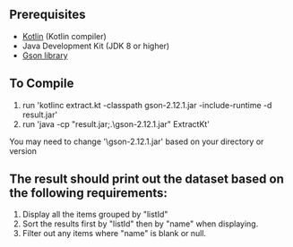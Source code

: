 
## Prerequisites

- [Kotlin](https://kotlinlang.org/docs/command-line.html) (Kotlin compiler)
- Java Development Kit (JDK 8 or higher)
- [Gson library](https://repo1.maven.org/maven2/com/google/code/gson/gson/2.12.1/)

## To Compile

 1. run 'kotlinc extract.kt -classpath gson-2.12.1.jar -include-runtime -d result.jar'
 2. run 'java -cp "result.jar;.\gson-2.12.1.jar" ExtractKt'

 You may need to change '\gson-2.12.1.jar' based on your directory or version

## The result should print out the dataset based on the following requirements:
 1. Display all the items grouped by "listId"
 2. Sort the results first by "listId" then by "name" when displaying.
 3. Filter out any items where "name" is blank or null.
